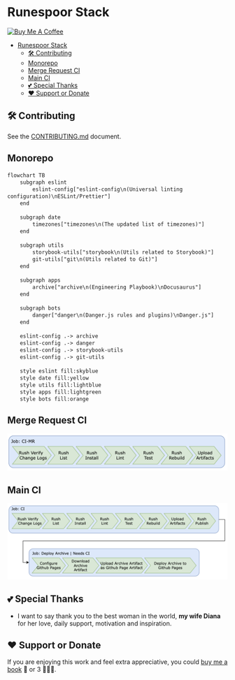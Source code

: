 # Runespoor Stack

<a href="https://www.buymeacoffee.com/borisshulyak" target="_blank"><img src="https://cdn.buymeacoffee.com/buttons/v2/default-yellow.png" alt="Buy Me A Coffee" style="height: 60px !important;width: 217px !important;" ></a>

- [Runespoor Stack](#runespoor-stack)
  - [🛠️ Contributing](#️-contributing)
  - [Monorepo](#monorepo)
  - [Merge Request CI](#merge-request-ci)
  - [Main CI](#main-ci)
  - [💕 Special Thanks](#-special-thanks)
  - [❤️ Support or Donate](#️-support-or-donate)

## 🛠️ Contributing

See the [CONTRIBUTING.md](https://github.com/runespoor-engineering/runespoorstack/blob/main/CONTRIBUTING.md) document.

## Monorepo

```mermaid
flowchart TB
    subgraph eslint
        eslint-config["eslint-config\n(Universal linting configuration)\nESLint/Prettier"]
    end

    subgraph date
        timezones["timezones\n(The updated list of timezones)"]
    end

    subgraph utils
        storybook-utils["storybook\n(Utils related to Storybook)"]
        git-utils["git\n(Utils related to Git)"]
    end

    subgraph apps
        archive["archive\n(Engineering Playbook)\nDocusaurus"]
    end

    subgraph bots
        danger["danger\n(Danger.js rules and plugins)\nDanger.js"]
    end

    eslint-config .-> archive
    eslint-config .-> danger
    eslint-config .-> storybook-utils
    eslint-config .-> git-utils

    style eslint fill:skyblue
    style date fill:yellow
    style utils fill:lightblue
    style apps fill:lightgreen
    style bots fill:orange
```

## Merge Request CI

![Merge Request CI](assets/ci-mr.png)

## Main CI

![Main CI](assets/ci-main.png)

## 💕 Special Thanks

- I want to say thank you to the best woman in the world, **my wife Diana** for her love, daily support, motivation and inspiration.

## ❤️ Support or Donate

If you are enjoying this work and feel extra appreciative, you could [buy me a book](https://bmc.link/borisshulyak)
📖 or 3 📖📖📖.